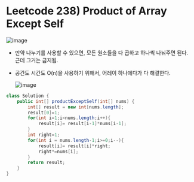 # Leetcode 238) Product of Array Except Self

![image](https://user-images.githubusercontent.com/37058233/119546972-5f0ecd80-bd49-11eb-98ed-22157247035f.png)

- 만약 나누기를 사용할 수 있으면, 모든 원소들을 다 곱하고 하나씩 나눠주면 된다. 근데 그거는 금지됨.

- 공간도 시간도 O(n)을 사용하기 위해서, 어레이 하나에다가 다 해결한다. 

  ![image](https://user-images.githubusercontent.com/37058233/119548216-d2fda580-bd4a-11eb-9f4e-ff5b7618c1d4.png)

```java
class Solution {
    public int[] productExceptSelf(int[] nums) {
        int[] result = new int[nums.length];
        result[0]=1;
        for(int i=1;i<nums.length;i++){
            result[i]= result[i-1]*nums[i-1];
        }
        int right=1;
        for(int i = nums.length-1;i>=0;i--){
            result[i]= result[i]*right;
            right*=nums[i];
        }
        return result;
    }
}
```

